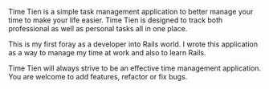 Time Tien is a simple task management application to better manage your time to make your life easier. Time Tien is designed to track both professional as well as personal tasks all in one place.

This is my first foray as a developer into Rails world. I wrote this application as a way to manage my time at work and also to learn Rails.

Time Tien will always strive to be an effective time management application. You are welcome to add features, refactor or fix bugs.
